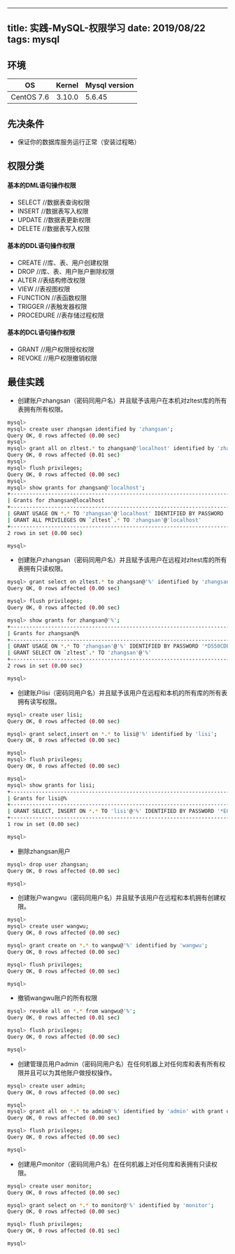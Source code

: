 
---
title: 实践-MySQL-权限学习
date: 2019/08/22
tags: 
   mysql
---


## 环境
|OS          |Kernel   | Mysql version| 
|------------|--------:| :------------| 
|CentOS 7.6  |3.10.0   |5.6.45   | 
 

## 先决条件

* 保证你的数据库服务运行正常（安装过程略）
 
## 权限分类

#### 基本的DML语句操作权限

* SELECT      //数据表查询权限
* INSERT      //数据表写入权限
* UPDATE      //数据表更新权限
* DELETE      //数据表写入权限

#### 基本的DDL语句操作权限

* CREATE      //库、表、用户创建权限
* DROP        //库、表、用户账户删除权限
* ALTER       //表结构修改权限
* VIEW        //表视图权限
* FUNCTION    //表函数权限
* TRIGGER     //表触发器权限
* PROCEDURE   //表存储过程权限

#### 基本的DCL语句操作权限

* GRANT       //用户权限授权权限
* REVOKE      //用户权限撤销权限


## 最佳实践

* 创建账户zhangsan（密码同用户名）并且赋予该用户在本机对zltest库的所有表拥有所有权限。

```bash
mysql>
mysql> create user zhangsan identified by 'zhangsan';
Query OK, 0 rows affected (0.00 sec)
mysql>
mysql> grant all on zltest.* to zhangsan@'localhost' identified by 'zhangsan';
Query OK, 0 rows affected (0.01 sec)
mysql>
mysql> flush privileges;
Query OK, 0 rows affected (0.00 sec)
mysql>
mysql> show grants for zhangsan@'localhost';
+-----------------------------------------------------------------------------------------------------------------+
| Grants for zhangsan@localhost                                                                                   |
+-----------------------------------------------------------------------------------------------------------------+
| GRANT USAGE ON *.* TO 'zhangsan'@'localhost' IDENTIFIED BY PASSWORD '*D550CDE8CF0F249C0520BF8CFC424D082D87FEF9' |
| GRANT ALL PRIVILEGES ON `zltest`.* TO 'zhangsan'@'localhost'                                                    |
+-----------------------------------------------------------------------------------------------------------------+
2 rows in set (0.00 sec)

mysql>
```

* 创建账户zhangsan（密码同用户名）并且赋予该用户在远程对zltest库的所有表拥有只读权限。

```bash
mysql> grant select on zltest.* to zhangsan@'%' identified by 'zhangsan';
Query OK, 0 rows affected (0.00 sec)

mysql> flush privileges;
Query OK, 0 rows affected (0.00 sec)

mysql> show grants for zhangsan@'%';
+---------------------------------------------------------------------------------------------------------+
| Grants for zhangsan@%                                                                                   |
+---------------------------------------------------------------------------------------------------------+
| GRANT USAGE ON *.* TO 'zhangsan'@'%' IDENTIFIED BY PASSWORD '*D550CDE8CF0F249C0520BF8CFC424D082D87FEF9' |
| GRANT SELECT ON `zltest`.* TO 'zhangsan'@'%'                                                            |
+---------------------------------------------------------------------------------------------------------+
2 rows in set (0.00 sec)

mysql>
```

* 创建账户lisi（密码同用户名）并且赋予该用户在远程和本机的所有库的所有表拥有读写权限。

```bash
mysql> create user lisi;
Query OK, 0 rows affected (0.00 sec)

mysql> grant select,insert on *.* to lisi@'%' identified by 'lisi';
Query OK, 0 rows affected (0.00 sec)

mysql>
mysql> flush privileges;
Query OK, 0 rows affected (0.00 sec)

mysql>
mysql> show grants for lisi;
+--------------------------------------------------------------------------------------------------------------+
| Grants for lisi@%                                                                                            |
+--------------------------------------------------------------------------------------------------------------+
| GRANT SELECT, INSERT ON *.* TO 'lisi'@'%' IDENTIFIED BY PASSWORD '*E070B7FA2C5695131724E1F395E227147223EF12' |
+--------------------------------------------------------------------------------------------------------------+
1 row in set (0.00 sec)

mysql>
```

* 删除zhangsan用户

```bash
mysql> drop user zhangsan;
Query OK, 0 rows affected (0.00 sec)

mysql>
```

* 创建账户wangwu（密码同用户名）并且赋予该用户在远程和本机拥有创建权限。

```bash
mysql>
mysql> create user wangwu;
Query OK, 0 rows affected (0.00 sec)

mysql> grant create on *.* to wangwu@'%' identified by 'wangwu';
Query OK, 0 rows affected (0.00 sec)

mysql> flush privileges;
Query OK, 0 rows affected (0.00 sec)

mysql>
```

* 撤销wangwu账户的所有权限

```bash
mysql> revoke all on *.* from wangwu@'%';
Query OK, 0 rows affected (0.01 sec)

mysql> flush privileges;
Query OK, 0 rows affected (0.00 sec)

mysql>
```

* 创建管理员用户admin（密码同用户名）在任何机器上对任何库和表有所有权限并且可以为其他账户做授权操作。

```bash
mysql> create user admin;
Query OK, 0 rows affected (0.00 sec)

mysql>
mysql> grant all on *.* to admin@'%' identified by 'admin' with grant option;
Query OK, 0 rows affected (0.00 sec)

mysql> flush privileges;
Query OK, 0 rows affected (0.00 sec)

mysql>
```

* 创建用户monitor（密码同用户名）在任何机器上对任何库和表拥有只读权限。

```bash
mysql> create user monitor;
Query OK, 0 rows affected (0.00 sec)

mysql> grant select on *.* to monitor@'%' identified by 'monitor';
Query OK, 0 rows affected (0.00 sec)

mysql> flush privileges;
Query OK, 0 rows affected (0.01 sec)

mysql>
```

